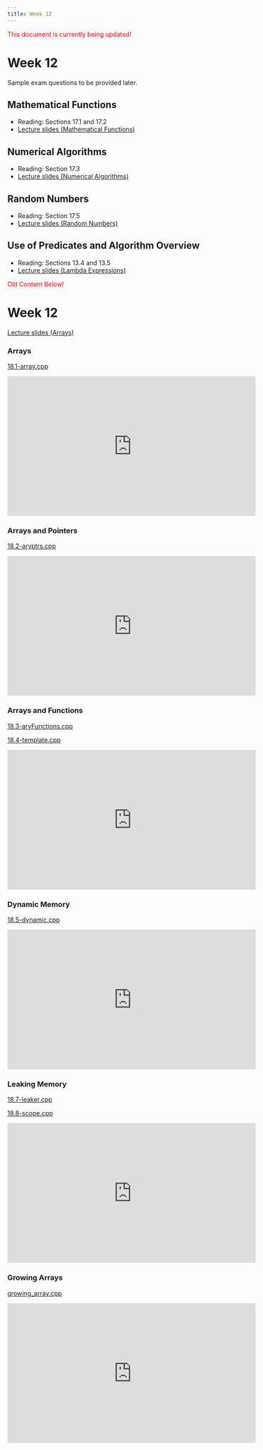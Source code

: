 ```yaml
---
title: Week 12
---
```


<span style="color:red">This document is currently being updated!</span>


# Week 12
Sample exam questions to be provided later.
<!-- * [Week 02 Sample Exam Questions](week01/Week01_Sample_Questions.pdf)
* [Week 02 Sample Exam Key](week01/Week01_Sample_Key.pdf) -->

## Mathematical Functions
* Reading: Sections 17.1 and 17.2
* [Lecture slides (Mathematical Functions)]()

<div align="center">

</div>

## Numerical Algorithms
* Reading: Section 17.3
* [Lecture slides (Numerical Algorithms)]()

<div align="center">

</div>


## Random Numbers
* Reading: Section 17.5
* [Lecture slides (Random Numbers)]()

<div align="center">

</div>


## Use of Predicates and Algorithm Overview
* Reading: Sections 13.4 and 13.5
* [Lecture slides (Lambda Expressions)]()

<div align="center">

</div>




<span style="color:red">Old Content Below!</span>

# Week 12

[Lecture slides (Arrays)](https://docs.google.com/presentation/d/1tW-3ualuhvgOg-Arkr0eFkMaB9PTdeVTWEHVGem96M0/edit?usp=sharing)

### Arrays

[18.1-array.cpp](week12/18.1-array.cpp)

<div align="center">
<iframe width="560" height="315" src="https://www.youtube.com/embed/_U4oKd6Wups" frameborder="0" allow="accelerometer; autoplay; clipboard-write; encrypted-media; gyroscope; picture-in-picture" allowfullscreen></iframe>
</div>

### Arrays and Pointers

[18.2-aryptrs.cpp](week12/18.2-aryptrs.cpp)

<div align="center">
<iframe width="560" height="315" src="https://www.youtube.com/embed/8COR5EhiXps" frameborder="0" allow="accelerometer; autoplay; clipboard-write; encrypted-media; gyroscope; picture-in-picture" allowfullscreen></iframe>
</div>

### Arrays and Functions

[18.3-aryFunctions.cpp](week12/18.3-aryFunctions.cpp)

[18.4-template.cpp](week12/18.4-template.cpp)

<div align="center">
<iframe width="560" height="315" src="https://www.youtube.com/embed/5oU7wgNLpok" frameborder="0" allow="accelerometer; autoplay; clipboard-write; encrypted-media; gyroscope; picture-in-picture" allowfullscreen></iframe>
</div>

### Dynamic Memory

[18.5-dynamic.cpp](week12/18.5-dynamic.cpp)

<div align="center">
<iframe width="560" height="315" src="https://www.youtube.com/embed/nkWTAHJZ70c" frameborder="0" allow="accelerometer; autoplay; clipboard-write; encrypted-media; gyroscope; picture-in-picture" allowfullscreen></iframe>
</div>

### Leaking Memory

[18.7-leaker.cpp](week12/18.7-leaker.cpp)

[18.8-scope.cpp](week12/18.8-scope.cpp)

<div align="center">
<iframe width="560" height="315" src="https://www.youtube.com/embed/07S6x_ggTlY" frameborder="0" allow="accelerometer; autoplay; clipboard-write; encrypted-media; gyroscope; picture-in-picture" allowfullscreen></iframe>
</div>

### Growing Arrays

[growing_array.cpp](week12/growing_array.cpp)

<div align="center">
<iframe width="560" height="315" src="https://www.youtube.com/embed/avcEibtxxG4" frameborder="0" allow="accelerometer; autoplay; clipboard-write; encrypted-media; gyroscope; picture-in-picture" allowfullscreen></iframe>
</div>